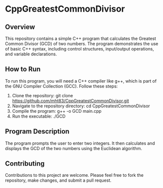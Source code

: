 # CppGreatestCommonDivisor

## Overview
This repository contains a simple C++ program that calculates the Greatest Common Divisor (GCD) of two numbers. The program demonstrates the use of basic C++ syntax, including control structures, input/output operations, and variable declarations.

## How to Run
To run this program, you will need a C++ compiler like g++, which is part of the GNU Compiler Collection (GCC). Follow these steps:

1. Clone the repository:
git clone https://github.com/mht83/CppGreatestCommonDivisor.git
2. Navigate to the repository directory:
cd CppGreatestCommonDivisor
3. Compile the program:
g++ -o GCD main.cpp
4. Run the executable:
./GCD
## Program Description
The program prompts the user to enter two integers. It then calculates and displays the GCD of the two numbers using the Euclidean algorithm.

## Contributing
Contributions to this project are welcome. Please feel free to fork the repository, make changes, and submit a pull request.
